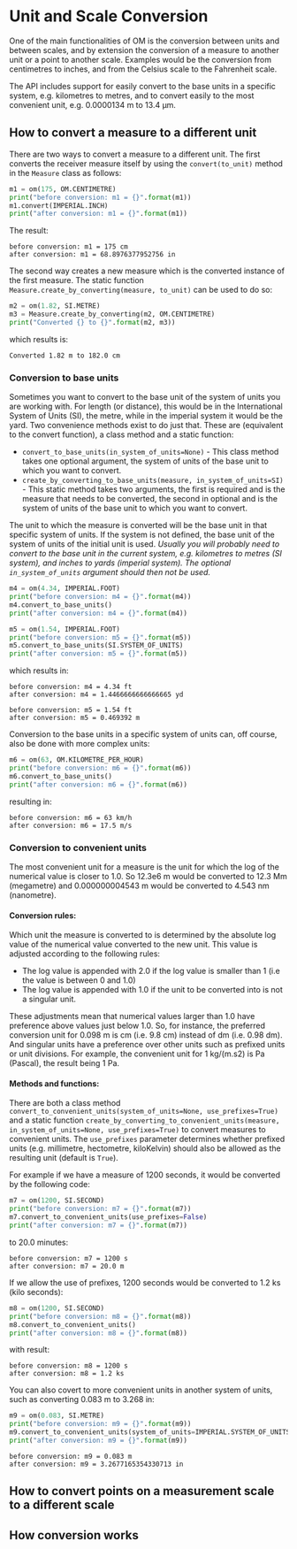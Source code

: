 # Unit and Scale Conversion

One of the main functionalities of OM is the conversion between units and between scales, and by extension the conversion of a measure to another unit or a point to another scale. Examples would be the conversion from centimetres to inches, and from the Celsius scale to the Fahrenheit scale.

The API includes support for easily convert to the base units in a specific system, e.g. kilometres to metres, and to convert easily to the most convenient unit, e.g. 0.0000134 m to 13.4 μm.

## How to convert a measure to a different unit

There are two ways to convert a measure to a different unit. The first converts the receiver measure itself by using the `convert(to_unit)` method in the `Measure` class as follows:

```python
m1 = om(175, OM.CENTIMETRE)
print("before conversion: m1 = {}".format(m1))
m1.convert(IMPERIAL.INCH)
print("after conversion: m1 = {}".format(m1))
```

The result:

```
before conversion: m1 = 175 cm
after conversion: m1 = 68.8976377952756 in
```

The second way creates a new measure which is the converted instance of the first measure. The static function `Measure.create_by_converting(measure, to_unit)` can be used to do so:

```python
m2 = om(1.82, SI.METRE)
m3 = Measure.create_by_converting(m2, OM.CENTIMETRE)
print("Converted {} to {}".format(m2, m3))
```

which results is:

```
Converted 1.82 m to 182.0 cm
```

### Conversion to base units

Sometimes you want to convert to the base unit of the system of units you are working with. For length (or distance), this would be in the International System of Units (SI), the metre, while in the imperial system it would be the yard. Two convenience methods exist to do just that. These are (equivalent to the convert function), a class method and a static function:

- `convert_to_base_units(in_system_of_units=None)` - This class method takes one optional argument, the system of units of the base unit to which you want to convert.
- `create_by_converting_to_base_units(measure, in_system_of_units=SI)` - This static method takes two arguments, the first is required and is the measure that needs to be converted, the second in optional and is the system of units of the base unit to which you want to convert.

The unit to which the measure is converted will be the base unit in that specific system of units. If the system is not defined, the base unit of the system of units of the initial unit is used. *Usually you will probably need to convert to the base unit in the current system, e.g. kilometres to metres (SI system), and inches to yards (imperial system). The optional `in_system_of_units` argument should then not be used.* 

```python
m4 = om(4.34, IMPERIAL.FOOT)
print("before conversion: m4 = {}".format(m4))
m4.convert_to_base_units()
print("after conversion: m4 = {}".format(m4))

m5 = om(1.54, IMPERIAL.FOOT)
print("before conversion: m5 = {}".format(m5))
m5.convert_to_base_units(SI.SYSTEM_OF_UNITS)
print("after conversion: m5 = {}".format(m5))
```

which results in:

```
before conversion: m4 = 4.34 ft
after conversion: m4 = 1.4466666666666665 yd

before conversion: m5 = 1.54 ft
after conversion: m5 = 0.469392 m
```

Conversion to the base units in a specific system of units can, off course, also be done with more complex units:

```python
m6 = om(63, OM.KILOMETRE_PER_HOUR)
print("before conversion: m6 = {}".format(m6))
m6.convert_to_base_units()
print("after conversion: m6 = {}".format(m6))
```

resulting in:

```
before conversion: m6 = 63 km/h
after conversion: m6 = 17.5 m/s
```

### Conversion to convenient units

The most convenient unit for a measure is the unit for which the log of the numerical value is closer to 1.0. So 12.3e6 m  would be converted to 12.3 Mm (megametre) and 0.000000004543 m would be converted to 4.543 nm (nanometre). 

#### Conversion rules:

Which unit the measure is converted to is determined by the absolute log value of the numerical value converted to the new unit. This value is adjusted according to the following rules:

* The log value is appended with 2.0 if the log value is smaller than 1 (i.e the value is between 0 and 1.0)
* The log value is appended with 1.0 if the unit to be converted into is not a singular unit.

These adjustments mean that numerical values larger than 1.0 have preference above values just below 1.0. So, for instance, the preferred conversion unit for 0.098 m is cm (i.e. 9.8 cm) instead of dm (i.e. 0.98 dm). And singular units have a preference over other units such as prefixed units or unit divisions. For example, the convenient unit for 1 kg/(m.s2​) is Pa (Pascal), the result being ​1 Pa​. 

#### Methods and functions:

There are both a class method `convert_to_convenient_units(system_of_units=None, use_prefixes=True)` and a static function `create_by_converting_to_convenient_units(measure, in_system_of_units=None, use_prefixes=True)` to convert measures to convenient units. The `use_prefixes` parameter determines whether prefixed units (e.g. millimetre, hectometre, kiloKelvin) should also be allowed as the resulting unit (default is `True`).

For example if we have a measure of 1200 seconds, it would be converted by the following code: 

```python
m7 = om(1200, SI.SECOND)
print("before conversion: m7 = {}".format(m7))
m7.convert_to_convenient_units(use_prefixes=False)
print("after conversion: m7 = {}".format(m7))
```

 to 20.0 minutes:

```
before conversion: m7 = 1200 s
after conversion: m7 = 20.0 m
```

If we allow the use of prefixes, 1200 seconds would be converted to 1.2 ks (kilo seconds):

```python
m8 = om(1200, SI.SECOND)
print("before conversion: m8 = {}".format(m8))
m8.convert_to_convenient_units()
print("after conversion: m8 = {}".format(m8))
```

with result:

```
before conversion: m8 = 1200 s
after conversion: m8 = 1.2 ks
```

You can also covert to more convenient units in another system of units, such as converting 0.083 m to 3.268 in:

```python
m9 = om(0.083, SI.METRE)
print("before conversion: m9 = {}".format(m9))
m9.convert_to_convenient_units(system_of_units=IMPERIAL.SYSTEM_OF_UNITS)
print("after conversion: m9 = {}".format(m9))
```

```
before conversion: m9 = 0.083 m
after conversion: m9 = 3.2677165354330713 in
```



## How to convert points on a measurement scale to a different scale

## How conversion works

